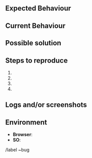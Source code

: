 <!--- Provide a general summary of the issue in the Title above -->

## Expected Behaviour
<!--- Tell us what should happen -->

## Current Behaviour
<!--- Tell us what happens instead of the expected behavior -->

## Possible solution
<!--- Not obligatory, but suggest a fix/reason for the bug -->

## Steps to reproduce
<!--- Provide a link to a live example, or an unambiguous set of steps to -->
<!--- reproduce this bug. Include code to reproduce, if relevant -->
1.
2.
3.
4.

## Logs and/or screenshots
<!--- (Paste any relevant logs - please use code blocks (```) to format console output, -->
<!--- logs, and code as it's very hard to read otherwise.) -->

## Environment
<!--- Browser, Version, SO... -->
- **Browser**:
- **SO**:

<!--- To ensure label is added -->
/label ~bug
